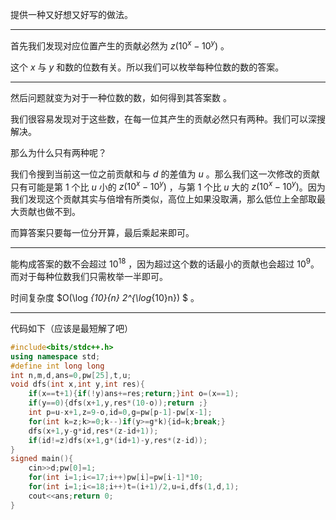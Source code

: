 提供一种又好想又好写的做法。


------------


首先我们发现对应位置产生的贡献必然为 $z({10}^x-{10}^y)$ 。

这个 $x$  与 $y$ 和数的位数有关。所以我们可以枚举每种位数的数的答案。


------------

然后问题就变为对于一种位数的数，如何得到其答案数 。

我们很容易发现对于这些数，在每一位其产生的贡献必然只有两种。我们可以深搜解决。

那么为什么只有两种呢？

我们令搜到当前这一位之前贡献和与 $d$ 的差值为 $u$ 。那么我们这一次修改的贡献只有可能是第 1 个比 $u$  小的 $z({10}^x-{10}^y)$ ，与第 1 个比 $u$ 大的  $z({10}^x-{10}^y)$。因为我们发现这个贡献其实与倍增有所类似，高位上如果没取满，那么低位上全部取最大贡献也做不到。


而算答案只要每一位分开算，最后乘起来即可。

------------

能构成答案的数不会超过 $10^{18}$ ，因为超过这个数的话最小的贡献也会超过 $10^9$。 而对于每种位数我们只需枚举一半即可。

时间复杂度 $O(\log _{10}{n} 2^{\log_{10}n}) $  。


------------

代码如下（应该是最短解了吧）

```cpp
#include<bits/stdc++.h>
using namespace std;
#define int long long
int n,m,d,ans=0,pw[25],t,u;
void dfs(int x,int y,int res){
    if(x==t+1){if(!y)ans+=res;return;}int o=(x==1);
    if(y==0){dfs(x+1,y,res*(10-o));return ;}
    int p=u-x+1,z=9-o,id=0,g=pw[p-1]-pw[x-1];
    for(int k=z;k>=0;k--)if(y>=g*k){id=k;break;}
    dfs(x+1,y-g*id,res*(z-id+1));
    if(id!=z)dfs(x+1,g*(id+1)-y,res*(z-id));
}
signed main(){
    cin>>d;pw[0]=1;
    for(int i=1;i<=17;i++)pw[i]=pw[i-1]*10;
    for(int i=1;i<=18;i++)t=(i+1)/2,u=i,dfs(1,d,1);
	cout<<ans;return 0;
}

```


